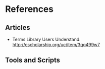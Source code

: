 # References

## Articles

* Terms Library Users Understand: http://escholarship.org/uc/item/3qq499w7

## Tools and Scripts